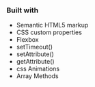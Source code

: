 ### Built with

- Semantic HTML5 markup
- CSS custom properties
- Flexbox
- setTimeout()
- setAttribute()
- getAttribute()
- css Animations
- Array Methods
